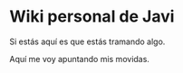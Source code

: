 # Wiki personal de Javi
Si estás aquí es que estás tramando algo.

Aquí me voy apuntando mis movidas.